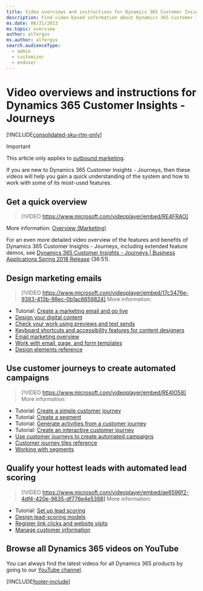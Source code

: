 ```yaml
---
title: Video overviews and instructions for Dynamics 365 Customer Insights - Journeys
description: Find video-based information about Dynamics 365 Customer Insights - Journeys.
ms.date: 08/21/2023
ms.topic: overview
author: alfergus
ms.author: alfergus
search.audienceType: 
  - admin
  - customizer
  - enduser
---
```


# Video overviews and instructions for Dynamics 365 Customer Insights - Journeys

[!INCLUDE[consolidated-sku-rtm-only](./includes/consolidated-sku-rtm-only.md)]

> [!IMPORTANT]
> This article only applies to [outbound marketing](/dynamics365/marketing/user-guide).

If you are new to Dynamics 365 Customer Insights - Journeys, then these videos will help you gain a quick understanding of the system and how to work with some of its most-used features.

## Get a quick overview

> [!VIDEO https://www.microsoft.com/videoplayer/embed/RE4FRAO]

More information: [Overview (Marketing)](overview.md)

For an even more detailed video overview of the features and benefits of Dynamics 365 Customer Insights - Journeys, including extended feature demos, see [Dynamics 365 Customer Insights - Journeys | Business Applications Spring 2018 Release](https://www.youtube.com/watch?v=LWQ4C0kAPo4)  (36:51).

## Design marketing emails

> [!VIDEO https://www.microsoft.com/videoplayer/embed/17c3476e-9383-413b-98ec-0b1ac6659824]
More information:

- Tutorial: [Create a marketing email and go live](create-marketing-email.md)
- [Design your digital content](real-time-marketing-email.md)
- [Check your work using previews and test sends](email-preview.md)
- [Keyboard shortcuts and accessibility features for content designers](designer-shortcuts.md)
- [Email marketing overview](prepare-marketing-emails.md)
- [Work with email, page, and form templates](email-templates.md)
- [Design elements reference](content-blocks-reference.md)

## Use customer journeys to create automated campaigns

> [!VIDEO https://www.microsoft.com/videoplayer/embed/RE4IO58]
More information:

- Tutorial: [Create a simple customer journey](create-simple-customer-journey.md)
- Tutorial: [Create a segment](create-segment.md)
- Tutorial: [Generate activities from a customer journey](generate-activities-from-customer-journey.md)
- Tutorial: [Create an interactive customer journey](create-interactive-customer-journey.md)
- [Use customer journeys to create automated campaigns](customer-journeys-create-automated-campaigns.md)
- [Customer journey tiles reference](customer-journey-tiles-reference.md)
- [Working with segments](segmentation-lists-subscriptions.md)

## Qualify your hottest leads with automated lead scoring

> [!VIDEO https://www.microsoft.com/videoplayer/embed/ae6596f2-4df4-420e-9635-df776e4e5398]
More information:

- Tutorial: [Set up lead scoring](set-up-lead-scoring.md)
- [Design lead-scoring models](score-manage-leads.md)  
- [Register link clicks and website visits](register-engagement.md)  
- [Manage customer information](manage-customer-information.md)

## Browse all Dynamics 365 videos on YouTube

You can always find the latest videos for all Dynamics 365 products by going to our [YouTube channel](https://www.youtube.com/channel/UCJGCg4rB3QSs8y_1FquelBQ).

[!INCLUDE[footer-include](./includes/footer-banner.md)]
